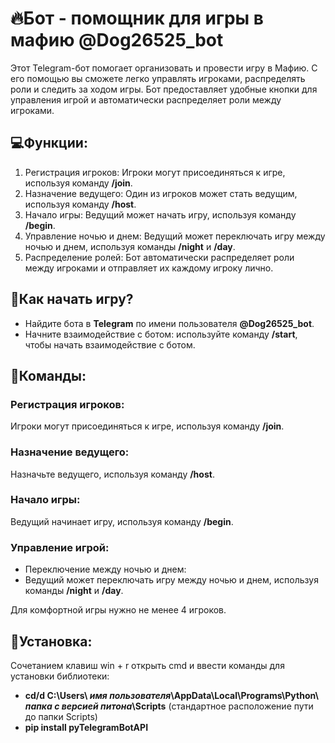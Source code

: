 # 🔥Бот - помощник для игры в мафию @Dog26525_bot

Этот Telegram-бот помогает организовать и провести игру в Мафию. С его помощью вы сможете легко управлять игроками, распределять роли и следить за ходом игры. Бот предоставляет удобные кнопки для управления игрой и автоматически распределяет роли между игроками.

## 💻Функции:
1. Регистрация игроков: Игроки могут присоединяться к игре, используя команду **/join**.
2. Назначение ведущего: Один из игроков может стать ведущим, используя команду **/host**.
3. Начало игры: Ведущий может начать игру, используя команду **/begin**.
4. Управление ночью и днем: Ведущий может переключать игру между ночью и днем, используя команды **/night** и **/day**.
5. Распределение ролей: Бот автоматически распределяет роли между игроками и отправляет их каждому игроку лично.

## 👑Как начать игру?
- Найдите бота в **Telegram** по имени пользователя **@Dog26525_bot**.
- Начните взаимодействие с ботом: используйте команду **/start**, чтобы начать взаимодействие с ботом.

## 📔Команды:

### Регистрация игроков:
Игроки могут присоединяться к игре, используя команду **/join**.

### Назначение ведущего:
Назначьте ведущего, используя команду **/host**.

### Начало игры:
Ведущий начинает игру, используя команду **/begin**.

### Управление игрой:
- Переключение между ночью и днем:
- Ведущий может переключать игру между ночью и днем, используя команды **/night** и **/day**.

Для комфортной игры нужно не менее 4 игроков.

## 📎Установка:
Cочетанием клавиш win + r открыть cmd и ввести команды для установки библиотеки:
- **cd/d C:\Users\ *имя пользователя*\AppData\Local\Programs\Python\ *папка с версией питона*\Scripts** (стандартное расположение пути до папки Scripts)
- **pip install pyTelegramBotAPI**
